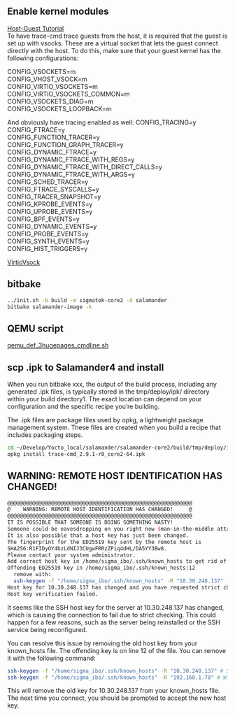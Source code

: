 ## Enable kernel modules  
[Host-Guest Tutorial](https://rostedt.org/host-guest-tutorial/)  
To have trace-cmd trace guests from the host, it is required that the guest is set up with vsocks. These are a virtual socket that lets the guest connect directly with the host. To do this, make sure that your guest kernel has the following configurations:

CONFIG_VSOCKETS=m  
CONFIG_VHOST_VSOCK=m  
CONFIG_VIRTIO_VSOCKETS=m  
CONFIG_VIRTIO_VSOCKETS_COMMON=m  
CONFIG_VSOCKETS_DIAG=m  
CONFIG_VSOCKETS_LOOPBACK=m  

And obviously have tracing enabled as well:
CONFIG_TRACING=y  
CONFIG_FTRACE=y  
CONFIG_FUNCTION_TRACER=y  
CONFIG_FUNCTION_GRAPH_TRACER=y  
CONFIG_DYNAMIC_FTRACE=y  
CONFIG_DYNAMIC_FTRACE_WITH_REGS=y  
CONFIG_DYNAMIC_FTRACE_WITH_DIRECT_CALLS=y  
CONFIG_DYNAMIC_FTRACE_WITH_ARGS=y  
CONFIG_SCHED_TRACER=y  
CONFIG_FTRACE_SYSCALLS=y  
CONFIG_TRACER_SNAPSHOT=y  
CONFIG_KPROBE_EVENTS=y  
CONFIG_UPROBE_EVENTS=y  
CONFIG_BPF_EVENTS=y  
CONFIG_DYNAMIC_EVENTS=y  
CONFIG_PROBE_EVENTS=y  
CONFIG_SYNTH_EVENTS=y  
CONFIG_HIST_TRIGGERS=y  


[VirtioVsock](https://wiki.qemu.org/Features/VirtioVsock)

## bitbake 
```bash
../init.sh -b build -m sigmatek-core2 -d salamander
bitbake salamander-image -k
```

## QEMU script
[qemu_def_3hugepages_cmdline.sh](../QEMU/qemu_def_3hugepages_cmdline.sh)

## scp .ipk to Salamander4 and install
When you run bitbake xxx, the output of the build process, including any generated .ipk files, is typically stored in the tmp/deploy/ipk/ directory within your build directory1. The exact location can depend on your configuration and the specific recipe you’re building.

The .ipk files are package files used by opkg, a lightweight package management system. These files are created when you build a recipe that includes packaging steps.
```bash
cd ~/Develop/Yocto_local/salamander/salamander-core2/build/tmp/deploy/ipk/core2-64$ scp trace-cmd_2.9.1-r0_core2-64.ipk root@10.30.248.137:/home/root/bb
opkg install trace-cmd_2.9.1-r0_core2-64.ipk
```

## WARNING: REMOTE HOST IDENTIFICATION HAS CHANGED!


```bash
@@@@@@@@@@@@@@@@@@@@@@@@@@@@@@@@@@@@@@@@@@@@@@@@@@@@@@@@@@@
@    WARNING: REMOTE HOST IDENTIFICATION HAS CHANGED!     @
@@@@@@@@@@@@@@@@@@@@@@@@@@@@@@@@@@@@@@@@@@@@@@@@@@@@@@@@@@@
IT IS POSSIBLE THAT SOMEONE IS DOING SOMETHING NASTY!
Someone could be eavesdropping on you right now (man-in-the-middle attack)!
It is also possible that a host key has just been changed.
The fingerprint for the ED25519 key sent by the remote host is
SHA256:R1FIDyOY4bzLdNIJ3CUgwFRRzZPiq4dHL/DA5YY3Bw8.
Please contact your system administrator.
Add correct host key in /home/sigma_ibo/.ssh/known_hosts to get rid of this message.
Offending ED25519 key in /home/sigma_ibo/.ssh/known_hosts:12
  remove with:
  ssh-keygen -f "/home/sigma_ibo/.ssh/known_hosts" -R "10.30.248.137"
Host key for 10.30.248.137 has changed and you have requested strict checking.
Host key verification failed.
```
It seems like the SSH host key for the server at 10.30.248.137 has changed, which is causing the connection to fail due to strict checking. This could happen for a few reasons, such as the server being reinstalled or the SSH service being reconfigured.

You can resolve this issue by removing the old host key from your known_hosts file. The offending key is on line 12 of the file. You can remove it with the following command:

```bash
ssh-keygen -f "/home/sigma_ibo/.ssh/known_hosts" -R "10.30.248.137" # Salzburg
ssh-keygen -f "/home/sigma_ibo/.ssh/known_hosts" -R "192.168.1.78" # Wien"

```
This will remove the old key for 10.30.248.137 from your known_hosts file. The next time you connect, you should be prompted to accept the new host key.


